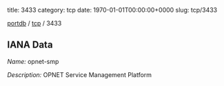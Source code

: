 title: 3433
category: tcp
date: 1970-01-01T00:00:00+0000
slug: tcp/3433

[portdb](/) / [tcp](/category/tcp.html) / 3433


## IANA Data

_Name:_ opnet-smp

_Description:_ OPNET Service Management Platform

